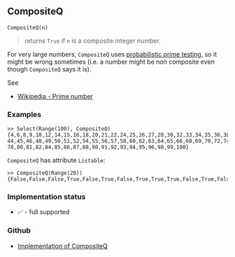 ## CompositeQ

```
CompositeQ(n)
```

> returns `True` if `n` is a composite integer number.   
 
For very large numbers, `CompositeQ` uses [probabilistic prime testing](https://en.wikipedia.org/wiki/Prime_number#Primality_testing_versus_primality_proving), so it might be wrong sometimes (i.e. a number might be non composite even though `CompositeQ` says it is).

See
* [Wikipedia - Prime number](https://en.wikipedia.org/wiki/Prime_number) 

### Examples

```
>> Select(Range(100), CompositeQ)
{4,6,8,9,10,12,14,15,16,18,20,21,22,24,25,26,27,28,30,32,33,34,35,36,38,39,40,42,
44,45,46,48,49,50,51,52,54,55,56,57,58,60,62,63,64,65,66,68,69,70,72,74,75,76,77,
78,80,81,82,84,85,86,87,88,90,91,92,93,94,95,96,98,99,100}
```

`CompositeQ` has attribute `Listable`: 

```
>> CompositeQ(Range(20)) 
{False,False,False,True,False,True,False,True,True,True,False,True,False,True,True,True,False,True,False,True}
```







### Implementation status

* &#x2705; - full supported

### Github

* [Implementation of CompositeQ](https://github.com/axkr/symja_android_library/blob/master/symja_android_library/matheclipse-core/src/main/java/org/matheclipse/core/builtin/PredicateQ.java#L316) 
